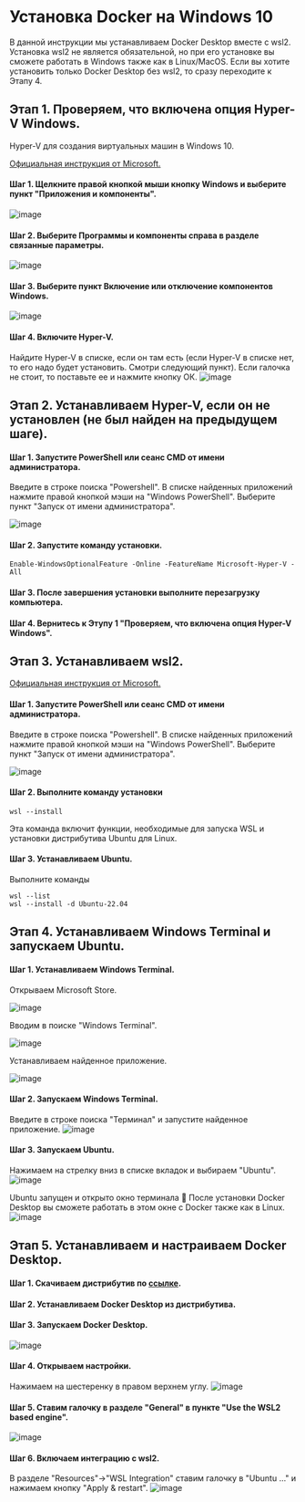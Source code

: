 # Установка Docker на Windows 10

В данной инструкции мы устанавливаем Docker Desktop вместе с wsl2. 
Установка wsl2 не является обязательной, но при его установке вы сможете работать в Windows также как в Linux/MacOS. 
Если вы хотите установить только Docker Desktop без wsl2, то сразу переходите к Этапу 4.

## Этап 1. Проверяем, что включена опция Hyper-V Windows.
Hyper-V для создания виртуальных машин в Windows 10.

[Официальная инструкция от Microsoft.](https://learn.microsoft.com/ru-ru/virtualization/hyper-v-on-windows/quick-start/enable-hyper-v)

#### Шаг 1. Щелкните правой кнопкой мыши кнопку Windows и выберите пункт "Приложения и компоненты".
![image](https://github.com/user-attachments/assets/a0724f2f-2ff0-4fb2-8ec1-767ae7bdc2aa)

#### Шаг 2. Выберите Программы и компоненты справа в разделе связанные параметры.
![image](https://github.com/user-attachments/assets/6b197a51-427b-48a8-8f78-d1793461aa73)

#### Шаг 3. Выберите пункт Включение или отключение компонентов Windows.
![image](https://github.com/user-attachments/assets/1b3f807d-0aef-495a-b449-1aadf7655e6a)

#### Шаг 4. Включите Hyper-V.
Найдите Hyper-V в списке, если он там есть (если Hyper-V в списке нет, то его надо будет установить. Смотри следующий пункт). Если галочка не стоит, то поставьте ее и нажмите кнопку ОК.
![image](https://github.com/user-attachments/assets/43f96ec9-3df6-4173-be45-dc0608381dc7)

## Этап 2. Устанавливаем Hyper-V, если он не установлен (не был найден на предыдущем шаге).

#### Шаг 1. Запустите PowerShell или сеанс CMD от имени администратора.
Введите в строке поиска "Powershell".
В списке найденных приложений нажмите правой кнопкой мэши на "Windows PowerShell".
Выберите пункт "Запуск от имени администратора".

![image](https://github.com/user-attachments/assets/77f3a856-3e22-43e5-8bb5-f3448bee8621)

#### Шаг 2. Запустите команду установки.
````
Enable-WindowsOptionalFeature -Online -FeatureName Microsoft-Hyper-V -All
````

#### Шаг 3. После завершения установки выполните перезагрузку компьютера.

#### Шаг 4. Вернитесь к Этупу 1 "Проверяем, что включена опция Hyper-V Windows".

## Этап 3. Устанавливаем wsl2.

[Официальная инструкция от Microsoft.](https://learn.microsoft.com/ru-ru/windows/wsl/install)

#### Шаг 1. Запустите PowerShell или сеанс CMD от имени администратора.
Введите в строке поиска "Powershell".
В списке найденных приложений нажмите правой кнопкой мэши на "Windows PowerShell".
Выберите пункт "Запуск от имени администратора".

![image](https://github.com/user-attachments/assets/77f3a856-3e22-43e5-8bb5-f3448bee8621)

#### Шаг 2. Выполните команду установки

````
wsl --install
````
Эта команда включит функции, необходимые для запуска WSL и установки дистрибутива Ubuntu для Linux. 

#### Шаг 3. Устанавливаем Ubuntu.

Выполните команды
````
wsl --list
wsl --install -d Ubuntu-22.04
````

## Этап 4. Устанавливаем Windows Terminal и запускаем Ubuntu.

#### Шаг 1. Устанавливаем Windows Terminal.
Открываем Microsoft Store.

![image](https://github.com/user-attachments/assets/2f15a8ef-9d6d-4a5e-8dd0-04972ce7c9b4)

Вводим в поиске "Windows Terminal".

![image](https://github.com/user-attachments/assets/eafa1c48-8c50-4163-8f77-2ee99bf1977d)

Устанавливаем найденное приложение.

![image](https://github.com/user-attachments/assets/a4eae157-d12f-48bf-870c-9f6dba7f3f94)

#### Шаг 2. Запускаем Windows Terminal.
Введите в строке поиска "Терминал" и запустите найденное приложение.
![image](https://github.com/user-attachments/assets/5a531d46-490a-4a85-84b4-ab4610f34e09)

#### Шаг 3. Запускаем Ubuntu.
Нажимаем на стрелку вниз в списке вкладок и выбираем "Ubuntu".
![image](https://github.com/user-attachments/assets/637653da-1e63-4e56-91e5-95c66e77f472)

Ubuntu запущен и открыто окно терминала :partying_face:
После установки Docker Desktop вы сможете работать в этом окне с Docker также как в Linux.
![image](https://github.com/user-attachments/assets/38c53199-e225-433f-b03c-1f5bcba17ff4)


## Этап 5. Устанавливаем и настраиваем Docker Desktop.

#### Шаг 1. Скачиваем дистрибутив по [ссылке](https://www.docker.com/products/docker-desktop/).

#### Шаг 2. Устанавливаем Docker Desktop из дистрибутива.

#### Шаг 3. Запускаем Docker Desktop.
![image](https://github.com/user-attachments/assets/b4bc9c0b-f9f4-4902-b2f3-f48475247ce1)

#### Шаг 4. Открываем настройки.
Нажимаем на шестеренку в правом верхнем углу.
![image](https://github.com/user-attachments/assets/a79aa22b-1904-47a4-bc66-04076bd09c15)

#### Шаг 5. Ставим галочку в разделе "General" в пункте "Use the WSL2 based engine".
![image](https://github.com/user-attachments/assets/977663d3-d3ad-428e-bdb5-77201b980af9)

#### Шаг 6. Включаем интеграцию с wsl2.
В разделе "Resources"->"WSL Integration" ставим галочку в "Ubuntu ..." и нажимаем кнопку "Apply & restart".
![image](https://github.com/user-attachments/assets/e887fd45-24b7-492d-8fc2-7decea524113)
